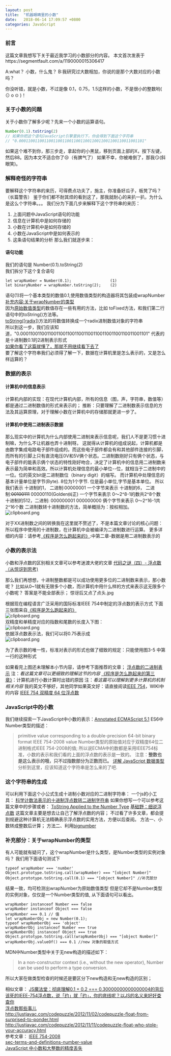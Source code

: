 ```yaml
---
layout: post
title:  "机器眼睛里的小数"
date:   2018-06-14 17:09:57 +0800
categories: JavaScript
---
```

### 前言
这篇文章我想写下关于最近我学习的小数部分的内容。
本文首次发表于https://segmentfault.com/a/1190000015306417

A:what？ 小数，什么鬼？
B:我研究过大数相加，你说的是那个大数对应的小数吗？

你没听错，就是小数，不过是像 0.1，0.75，1.5这样的小数，不是很小的整数哟( ⊙ o ⊙ )！
### 关于小数的问题
关于小数你了解多少呢？先来一个小数的运算语句。  
```javascript
Number(0.1).toString(2)
// 如果你把这个语句JavaScript引擎里执行下，你会得到下面这个字符串
// "0.0001100110011001100110011001100110011001100110011001101"
```
如果这个难不到你，那三步走，拿起你的小黑鼠，移到页面上部的X，按下左键，然后88。因为本文不适合你了😒（有脾气了）
如果不幸，你被难倒了，那我😏(斜眼笑)。
### 解释奇怪的字符串
要解释这个字符串的来历，可得费点功夫了，施主，你准备好瓜子，板凳了吗？
（长篇警告）
鉴于你们都不耐其烦的看到这了，那我就耐心的来扒一扒，为什么是这么个字符串。。。
我们分为下面几步来解释下这个字符串的来历：
 1. 上面问题中JavaScript语句的功能
 2. 信息在计算机中是如何存储的
 3. 小数在计算机中是如何存储的
 4. 小数在JavaScript中是如何表示的
 5. 这条语句结果的分析
那么我们就逐步来：
  
#### 语句功能
我们的语句是 Number(0.1).toString(2)  
我们拆分下这个复合语句
```
let wrapNumber = Number(0.1);                 (1)
let binaryNumber = wrapNumber.toString(2);    (2)
```
语句(1)将一个基本类型的数值0.1,使用数值类型的构造器将其包装成wrapNumber  
[补充内容:关于wrapNumber的类型][1]  
因为[原始数值类型][2]的数值存在一些有用的方法，比如 toFixed方法，和我们第二行语句中的toString()方法等。  
[toString([radix])][3]方法的将数值转换成一个radix进制数值对象的字符串  
所以到这一步，我们应该知道，"0.0001100110011001100110011001100110011001100110011001101" 代表的是十进制数0.1的2进制表示形式  
[如果你看了这篇就懂了，那就不用继续看下去了][4]  
要了解这个字符串我们必须得了解一下，数据在计算机里是怎么表示的，又是怎么样运算的？  
### 数据的表示
#### 计算机中的信息表示
计算机内部的实现：在现代计算机内部，所有的信息（图，声，字符串，数值等）都是通过二进制数值的形式来表示的；
推断：只要理解了二进制数表示信息的方法及其运算原理，对于理解小数在计算机中的存储那就更进一步了。
#### 计算机中使用二进制表示数据
那么现实中的计算机为什么内部使用二进制来表示信息呢，我们人不是更习惯十进制嘛，为什么不让机器也弄十进制呀。
这就得从计算机的组成说起，计算机都是由数字集成电路电子部件组成的。而这些电子部件都会有和其他部件连接的引脚，而所有的引脚上只有直流电压0V和5V俩个状态。二进制数刚好只有俩个状态，与电子部件的能表示俩个状态的特性刚好吻合，决定了计算机中的信息用二进制数来表示最为简单和高效。所以计算机处理信息的最小单位--位，就相当于二进制中的一位。位的英文bit是二进制数位（binary digit）的缩写。
而计算机中处理信息的基本计量单位是字节(Byte). 8位为1个字节. 位是最小单位,字节是基本单位。
所以我们表示
十进制的1，    二进制:00000001 一个字节来表示
十进制的6，    二进制:~~00100111~~ 00000110(Golden纠正) 一个字节来表示 0～2^8-1的数共2^8个数
十进制的512，二进制:  000000001 000000000 俩个字节来表示 0～2^16-1共2^16个数 
二进制数转十进制数的方法，简单概括为：按权相加。
![clipboard.png](https://sfault-image.b0.upaiyun.com/154/019/1540194220-5b2248bec7861_articlex)

对于XX进制数之间的转换我在这里就不赘述了，不是本篇文章讨论的核心问题：
所以程序中使用的十进制数，在计算机中会被编译为二进制数进行运算。
更多详细的内容：请参考[《程序是怎么跑起来的》][5]:中第二章-数据是用二进制数表示的
### 小数的表示法
小数和浮点数的区别相关文章可以参考迷渡大佬的文章
[代码之谜（四）- 浮点数（从惊讶到思考)][6]

那么我们再想想，十进制整数都是可以成功使用更多位的二进制数来表示，那小数呢？
比如从0~1就有无限多个小数，而计算机中用什么样的方式来表示这无限多个小数呢？
答案是不能全部表示；      惊讶后又点了点头.jpg

根据现在编程语言广泛采用的国际标准IEEE 754中制定的浮点数的表示方式
下面三张图来自[《程序是怎么跑起来的》][7]  
![clipboard.png](https://sfault-image.b0.upaiyun.com/329/219/3292199754-5b246852e8180_articlex)  
双精度和单精度对应的指数和尾数的长度入下图：  
![clipboard.png](https://sfault-image.b0.upaiyun.com/200/249/2002499969-5b24688a6f359_articlex)  
依据浮点数表示法，我们可以将0.75表示成  
![clipboard.png](https://sfault-image.b0.upaiyun.com/111/616/111616867-5b246a43f039f_articlex)  

为了表示数的唯一性，标准对表示的形式也做了细致的规定：只能使用图3-5 中第一行的这种形式

如果看完上图还未理解本小节内容，请参考下面推荐的文章；
[浮点数的二进制表示][8] 
注：*看这篇文章可以更细致的理解这节的内容*
[《程序是怎么跑起来的第三章》][9]：计算机进行小数计算时出错的原因 
注：*看这篇可以理解到更多计算机的机制相关内容*
我的英文不够好，其他同学如果英文好：请直接阅读[IEEE 754][10]，WIKI中的内容
[IEEE 754 双精度 64 位浮点数][11]
### JavaScript中的小数
我们继续探索一下JavaScript中小数的表示：[Annotated ECMAScript 5.1][12]
ES6中Number类型的描述：
> primitive value corresponding to a double-precision 64-bit binary format IEEE 754-2008 value
Number类型的原始值对应于双精度64位二进制格式IEEE 754-2008的值;
所以说ECMA中的数都是采用IEEE754标准，小数的表示和我们看的上面的浮点数的表示是一致的。
注意：**整数也是这么表示的哦，只不过指数部分为正数而已。**
[详解 JavaScript 数据类型][13]
分析到这里，应该知道这个字符串是怎么来的了吧.
### 这个字符串的生成
可以利用下面这个小公式生成十进制小数对应的二进制字符串：
一个js的小工具：
[科学计数法表示的十进制浮点数转二进制字符串][14] 
如果你想写一个可以参考这篇文章中的步骤或者：
[ToString Applied to the Number Type][15]
[基础野：细说浮点数][16]
这篇文章主要是想去让自己了解浮点数的内容；
不过看了许多文章，都会提到规避这种计算机无法精确表示浮点数的实用方法，方便以后查阅。
方法一、小数转成整数后计算；
方法二、利用[bignumber][17]







### 补充部分：关于wrapNumber的类型

有人可能就有疑问了，这个wrapNumber是什么类型，是Number类型的实例对象吗？
我们用下面语句测试下
```
typeof wrapNumber === 'number'
Object.prototype.toString.call(wrapNumber) === "[object Number]"
Object.prototype.toString.call(0.1) === "[object Number]" //补充部分
```
结果一致，均可检测出wrapNumber为原始数值类型
但是它却不是Number类型的实例对象，仅仅是一个Number类型的值, 从下面语句可以看出。
```
wrapNumber instanceof Number === false
wrapNumber instanceof Object === false
wrapNumber === 0.1 // 值
let wrapNumberObj = new Number(0.1);
typeof wrapNumberObj === 'object'
wrapNumberObj instanceof Number === true
wrapNumberObj instanceof Object === true
Object.prototype.toString.call(wrapNumberObj) === "[object Number]"
wrapNumberObj.valueOf() === 0.1 //new 对象的取值方式
```
MDN中Number类型中关于无new构造的描述如下：

> In a non-constructor context (i.e., without the new operator), Number can be used to perform a type conversion.

所以大家在做类型检查的时候还是要区分下new构造和无new构造的区别；

相似文章：
<a href="https://segmentfault.com//a/1190000005022170" target="_blank">JS魔法堂：彻底理解0.1 + 0.2 === 0.30000000000000004的背后</a>  
<a href="https://segmentfault.com//a/1190000009084877" target="_blank">该死的IEEE-754浮点数，说「约」就「约」，你的底线呢？以JS的名义来好好查查你</a>  
<a href="https://segmentfault.com//a/1190000011328199" target="_blank">浮点数那些事儿</a>  
http://justjavac.com/codepuzzle/2012/11/02/codepuzzle-float-from-surprised-to-ponder.html  
http://justjavac.com/codepuzzle/2012/11/11/codepuzzle-float-who-stole-your-accuracy.html  
参考文章：
[IEEE 754-2008][18]  
[sec-terms-and-definitions-number-value][19]  
[JavaScript 中小数和大整数的精度丢失][20]  


  [1]: 一个待补充的链接
  [2]: https://developer.mozilla.org/en-US/docs/Web/JavaScript/Reference/Global_Objects/Number
  [3]: https://developer.mozilla.org/en-US/docs/Web/JavaScript/Reference/Global_Objects/Number/toString
  [4]: http://es5.github.io/#x9.8.1
  [5]: http://www.ituring.com.cn/book/1136
  [6]: http://justjavac.com/codepuzzle/2012/11/02/codepuzzle-float-from-surprised-to-ponder.html
  [7]: http://www.ituring.com.cn/book/1136
  [8]: http://www.ruanyifeng.com/blog/2010/06/ieee_floating-point_representation.html
  [9]: http://www.ituring.com.cn/book/1136
  [10]: https://en.wikipedia.org/wiki/IEEE_754
  [11]: https://en.wikipedia.org/wiki/Floating-point_arithmetic#Internal_representation
  [12]: http://es5.github.io/#x8.5
  [13]: https://www.cnblogs.com/onepixel/p/5140944.html
  [14]: https://yatoo2018.github.io/utils/dist/#/
  [15]: http://es5.github.io/#x9.8.1
  [16]: https://segmentfault.com/a/1190000005015151
  [17]: https://github.com/MikeMcl/bignumber.js
  [18]: http://www.softelectro.ru/ieee754_en.html
  [19]: http://www.ecma-international.org/ecma-262/6.0/index.html#sec-terms-and-definitions-number-value
  [20]: http://demon.tw/copy-paste/javascript-precision.html